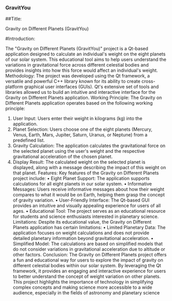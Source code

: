 ### GravitYou

##Title:

Gravity on Different Planets (GravitYou)

#Introduction:

The "Gravity on Different Planets (GravitYou)" project is a Qt-based application 
designed to calculate an individual's weight on the eight planets of our solar 
system. This educational tool aims to help users understand the variations in 
gravitational force across different celestial bodies and provides insights into how 
this force would affect an individual's weight.
Methodology:
The project was developed using the Qt framework, a versatile and powerful C++ 
library known for its ability to create cross-platform graphical user interfaces 
(GUIs). Qt's extensive set of tools and libraries allowed us to build an intuitive and 
interactive interface for the Gravity on Different Planets application.
Working Principle:
The Gravity on Different Planets application operates based on the following 
working principle:
1. User Input: Users enter their weight in kilograms (kg) into the application.
2. Planet Selection: Users choose one of the eight planets (Mercury, Venus, 
Earth, Mars, Jupiter, Saturn, Uranus, or Neptune) from a predefined list.
3. Gravity Calculation: The application calculates the gravitational force on the 
selected planet using the user's weight and the respective gravitational 
acceleration of the chosen planet.
4. Display Result: The calculated weight on the selected planet is displayed, 
along with a message describing the impact of this weight on that planet.
Features:
Key features of the Gravity on Different Planets project include:
• Eight Planet Support: The application supports calculations for all eight 
planets in our solar system.
• Informative Messages: Users receive informative messages about how their 
weight compares to what it would be on Earth, helping them grasp the 
concept of gravity variation.
• User-Friendly Interface: The Qt-based GUI provides an intuitive and visually 
appealing experience for users of all ages.
• Educational Tool: The project serves as an educational resource for 
students and science enthusiasts interested in planetary science.
Limitations:
Despite its educational value, the Gravity on Different Planets application has 
certain limitations:
• Limited Planetary Data: The application focuses on weight calculations and 
does not provide detailed planetary information beyond gravitational 
acceleration.
• Simplified Model: The calculations are based on simplified models that do 
not consider variations in gravitational acceleration due to altitude or other 
factors.
Conclusion:
The Gravity on Different Planets project offers a fun and educational way for users 
to explore the impact of gravity on different celestial bodies within our solar 
system. By leveraging the Qt framework, it provides an engaging and interactive 
experience for users to better understand the concept of weight variation on 
other planets.
This project highlights the importance of technology in simplifying complex 
concepts and making science more accessible to a wide audience, especially in the 
fields of astronomy and planetary science

